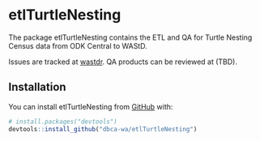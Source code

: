 
<!-- README.md is generated from README.Rmd. Please edit that file -->

# etlTurtleNesting

<!-- badges: start -->

<!-- badges: end -->

The package etlTurtleNesting contains the ETL and QA for Turtle Nesting
Census data from ODK Central to WAStD.

Issues are tracked at
[wastdr](https://github.com/dbca-wa/wastdr/milestone/1). QA products can
be reviewed at (TBD).

## Installation

You can install etlTurtleNesting from [GitHub](https://github.com/)
with:

``` r
# install.packages("devtools")
devtools::install_github("dbca-wa/etlTurtleNesting")
```
